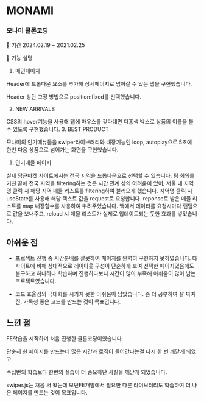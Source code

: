# MONAMI

### 모나미 클론코딩

📆 기간
2024.02.19 ~ 2021.02.25


🔎 기능 설명
1. 메인페이지


Header에 드롭다운 요소를 추가해 상세페이지로 넘어갈 수 있는 탭을 구현했습니다.

Header 상단 고정 방법으로 position:fixed를 선택했습니다. 

2. NEW ARRIVALS


CSS의 hover기능을 사용해 탭에 마우스를 갖다대면 다홍색 박스로 상품의 이름을 볼 수 있도록 구현했습니다.
3. BEST PRODUCT


모나미의 인기메뉴들을 swiper라이브러리와 내장기능인 loop, autoplay으로 5초에 한번 다음 상품으로 넘어가는 화면을 구현했습니다.


1. 인기매물 페이지


실제 당근마켓 사이트에서는 전국 지역을 드롭다운으로 선택할 수 있습니다. 팀 회의를 거친 끝에 전국 지역을 filtering하는 것은 시간 관계 상의 어려움이 있어, 서울 내 지역명 클릭 시 해당 지역 매물 리스트를 filtering하여 불러오게 했습니다.
지역명 클릭 시 useState를 사용해 해당 텍스트 값을 request로 요청합니다.
reponse로 받은 매물 리스트를 map 내장함수를 사용하여 뿌려주었습니다.
백에서 데이터를 요청시마다 랜덤으로 값을 보내주고, reload 시 매물 리스트가 실제로 업데이트되는 듯한 효과를 넣었습니다.


## 아쉬운 점 
- 프로젝트 진행 중 시간분배를 잘못하여 페이지를 완벽히 구현하지 못하였습니다. 타 사이트에 비해 
상대적으로 레이아웃 구성이 단순하게 보여 선택한 페이지였음에도 불구하고 하나하나 학습하며 진행하다보니 
시간이 많이 부족해 아쉬움이 많이 남는 프로젝트였습니다.

- 코드 효율성의 극대화를 시키지 못한 아쉬움이 남았습니다. 좀 더 공부하여 잘 짜여진, 가독성 좋은 코드를 만드는 것이 목표입니다.



## 느낀 점
FE학습을 시작하며 처음 진행한 클론코딩이였습니다.

단순히 한 페이지를 만드는데 많은 시간과 로직이 들어간다는걸 다시 한 번 깨닫게 되었고

수십번의 학습보다 한번의 실습이 더 중요하단 사실을 깨닫게 되었습니다.

swiper.js는 처음 써 봤는데 모던FE개발에서 필요한 다른 라이브러리도 학습하여 더 나은 페이지를 만드는 것이 목표입니다.